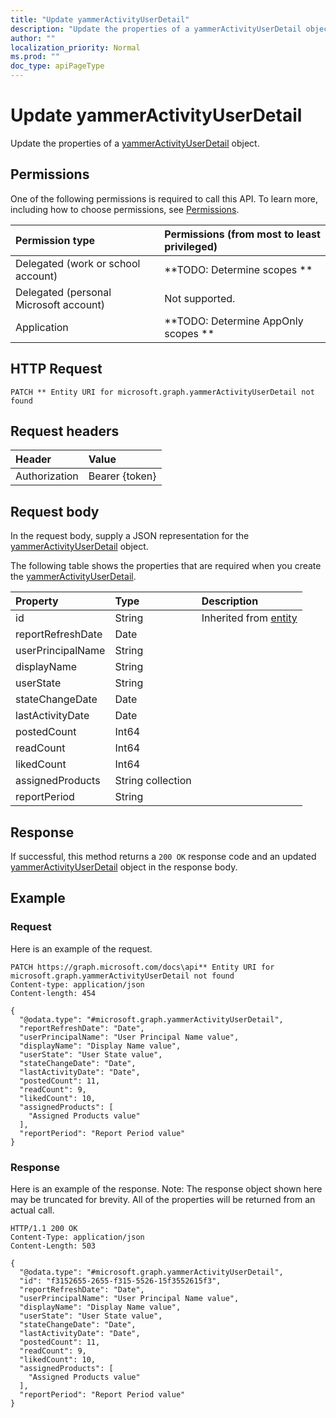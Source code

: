 ```yaml
---
title: "Update yammerActivityUserDetail"
description: "Update the properties of a yammerActivityUserDetail object."
author: ""
localization_priority: Normal
ms.prod: ""
doc_type: apiPageType
---
```


# Update yammerActivityUserDetail

Update the properties of a [yammerActivityUserDetail](../resources/yammeractivityuserdetail.md) object.

## Permissions
One of the following permissions is required to call this API. To learn more, including how to choose permissions, see [Permissions](/concepts/permissions-reference.md).

|Permission type|Permissions (from most to least privileged)|
|:---|:---|
|Delegated (work or school account)|**TODO: Determine scopes **|
|Delegated (personal Microsoft account)|Not supported.|
|Application|**TODO: Determine AppOnly scopes **|

## HTTP Request
<!-- {
  "blockType": "ignored"
}
-->
``` http
PATCH ** Entity URI for microsoft.graph.yammerActivityUserDetail not found
```

## Request headers
|Header|Value|
|:---|:---|
|Authorization|Bearer {token}|

## Request body
In the request body, supply a JSON representation for the [yammerActivityUserDetail](../resources/yammerActivityUserDetail.md) object.

The following table shows the properties that are required when you create the [yammerActivityUserDetail](../resources/yammeractivityuserdetail.md).

|Property|Type|Description|
|:---|:---|:---|
|id|String| Inherited from [entity](../resources/entity.md)|
|reportRefreshDate|Date||
|userPrincipalName|String||
|displayName|String||
|userState|String||
|stateChangeDate|Date||
|lastActivityDate|Date||
|postedCount|Int64||
|readCount|Int64||
|likedCount|Int64||
|assignedProducts|String collection||
|reportPeriod|String||



## Response
If successful, this method returns a `200 OK` response code and an updated [yammerActivityUserDetail](../resources/yammeractivityuserdetail.md) object in the response body.

## Example

### Request
Here is an example of the request.
<!-- {
  "blockType": "request",
  "name": "update_yammeractivityuserdetail"
}
-->
``` http
PATCH https://graph.microsoft.com/docs\api** Entity URI for microsoft.graph.yammerActivityUserDetail not found
Content-type: application/json
Content-length: 454

{
  "@odata.type": "#microsoft.graph.yammerActivityUserDetail",
  "reportRefreshDate": "Date",
  "userPrincipalName": "User Principal Name value",
  "displayName": "Display Name value",
  "userState": "User State value",
  "stateChangeDate": "Date",
  "lastActivityDate": "Date",
  "postedCount": 11,
  "readCount": 9,
  "likedCount": 10,
  "assignedProducts": [
    "Assigned Products value"
  ],
  "reportPeriod": "Report Period value"
}
```

### Response
Here is an example of the response. Note: The response object shown here may be truncated for brevity. All of the properties will be returned from an actual call.
<!-- {
  "blockType": "response",
  "truncated": true
}
-->
``` http
HTTP/1.1 200 OK
Content-Type: application/json
Content-Length: 503

{
  "@odata.type": "#microsoft.graph.yammerActivityUserDetail",
  "id": "f3152655-2655-f315-5526-15f3552615f3",
  "reportRefreshDate": "Date",
  "userPrincipalName": "User Principal Name value",
  "displayName": "Display Name value",
  "userState": "User State value",
  "stateChangeDate": "Date",
  "lastActivityDate": "Date",
  "postedCount": 11,
  "readCount": 9,
  "likedCount": 10,
  "assignedProducts": [
    "Assigned Products value"
  ],
  "reportPeriod": "Report Period value"
}
```

